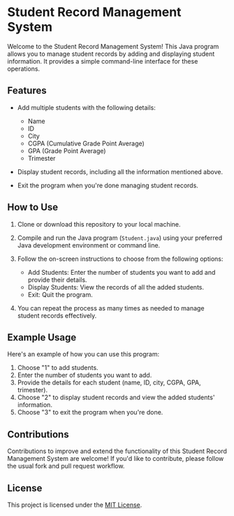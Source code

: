 # Student Record Management System

Welcome to the Student Record Management System! This Java program allows you to manage student records by adding and displaying student information. It provides a simple command-line interface for these operations.

## Features

- Add multiple students with the following details:

  - Name
  - ID
  - City
  - CGPA (Cumulative Grade Point Average)
  - GPA (Grade Point Average)
  - Trimester

- Display student records, including all the information mentioned above.

- Exit the program when you're done managing student records.

## How to Use

1. Clone or download this repository to your local machine.

2. Compile and run the Java program (`Student.java`) using your preferred Java development environment or command line.

3. Follow the on-screen instructions to choose from the following options:

   - Add Students: Enter the number of students you want to add and provide their details.
   - Display Students: View the records of all the added students.
   - Exit: Quit the program.

4. You can repeat the process as many times as needed to manage student records effectively.

## Example Usage

Here's an example of how you can use this program:

1. Choose "1" to add students.
2. Enter the number of students you want to add.
3. Provide the details for each student (name, ID, city, CGPA, GPA, trimester).
4. Choose "2" to display student records and view the added students' information.
5. Choose "3" to exit the program when you're done.

## Contributions

Contributions to improve and extend the functionality of this Student Record Management System are welcome! If you'd like to contribute, please follow the usual fork and pull request workflow.

## License

This project is licensed under the [MIT License](https://github.com/Asadullah-Imran/Java_miniprojects/blob/main/LICENSE).

